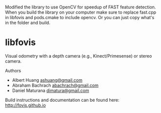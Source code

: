 Modified the library to use OpenCV for speedup of FAST feature detection. When you build the library on your computer make sure to replace fast.cpp in libfovis and pods.cmake to include opencv. Or you can just copy what's in the folder and build.


libfovis
========

Visual odometry with a depth camera (e.g., Kinect/Primesense) or stereo camera.

Authors
- Albert Huang <ashuang@gmail.com>
- Abraham Bachrach <abachrach@gmail.com>
- Daniel Maturana <dimatura@gmail.com>

Build instructions and documentation can be found here:
http://fovis.github.io

